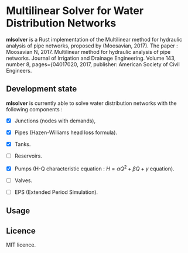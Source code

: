 # Multilinear Solver for Water Distribution Networks

**mlsolver** is a Rust implementation of the Multilinear method for hydraulic analysis of pipe networks, proposed by (Moosavian, 2017). The paper : Moosavian N, 2017. Multilinear method for hydraulic analysis of pipe networks. Journal of Irrigation and Drainage Engineering. Volume 143, number 8, pages={04017020, 2017, publisher: American Society of Civil Engineers.


## Development state
**mlsolver** is currently able to solve water distribution networks with the following components :

-[x] Junctions (nodes with demands),

-[x] Pipes (Hazen-Williams head loss formula).

-[x] Tanks.

-[ ] Reservoirs.

-[x] Pumps (H-Q characteristic equation : $H = αQ^2 + βQ + γ$ equation).

-[ ] Valves.

-[ ] EPS (Extended Period Simulation). 



## Usage 
  

## Licence
MIT licence.


 
